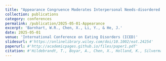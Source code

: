 ```yaml
---
title: "Appearance Congruence Moderates Interpersonal Needs-disordered Eating Links in Gender-Diverse adults"
collection: publications
category: conferences
permalink: /publication/2025-05-01-Appearance
excerpt: 'Barnhart, W.R., Chen, X., Li, Y., & He, J.'
date: 2025-05-01
venue: 'International Conference on Eating Disorders (ICED)'
slidesurl: #'https://onlinelibrary.wiley.com/doi/10.1002/eat.24254'
paperurl: #'http://academicpages.github.io/files/paper1.pdf'
citation: #'Hildebrandt, T., Boyar, A., Chen, X., Holland, K., Silverman, E., Webb, D., ... & Sysko, R. (2024). Phase‐Transitions in Disgust During Self‐Initiated Eating Among Adolescents With Anorexia Nervosa and Related Low‐Weight Eating Disorders and Matched Controls. International Journal of Eating Disorders.'
---
```

